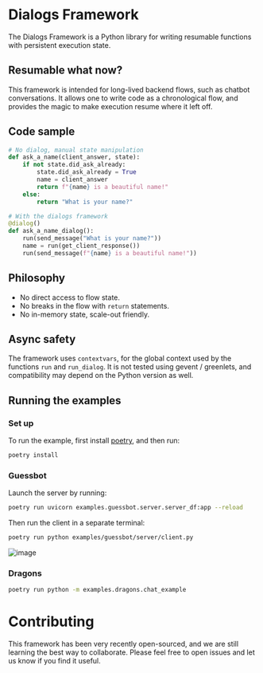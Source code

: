 # Dialogs Framework
The Dialogs Framework is a Python library for writing resumable functions with persistent execution state.

## Resumable what now?
This framework is intended for long-lived backend flows, such as chatbot conversations. It allows one to write code as a chronological flow, and provides the magic to make execution resume where it left off.

## Code sample
```python
# No dialog, manual state manipulation
def ask_a_name(client_answer, state):
    if not state.did_ask_already:
        state.did_ask_already = True
        name = client_answer
        return f"{name} is a beautiful name!"
    else:
        return "What is your name?"

# With the dialogs framework
@dialog()
def ask_a_name_dialog():
    run(send_message("What is your name?"))
    name = run(get_client_response())
    run(send_message(f"{name} is a beautiful name!"))
```

## Philosophy
* No direct access to flow state.
* No breaks in the flow with `return` statements.
* No in-memory state, scale-out friendly.

## Async safety

The framework uses `contextvars`, for the global context used by the functions `run` and `run_dialog`. It is not tested using gevent / greenlets, and compatibility may depend on the Python version as well.

## Running the examples

### Set up

To run the example, first install [poetry](https://python-poetry.org/docs/), and then run:
```bash
poetry install
```

### Guessbot
Launch the server by running:

```bash
poetry run uvicorn examples.guessbot.server.server_df:app --reload
```

Then run the client in a separate terminal:
```bash
poetry run python examples/guessbot/server/client.py
```

![image](https://user-images.githubusercontent.com/13794950/115526413-add3ce00-a298-11eb-9abd-ca779244fe13.png)

### Dragons
```bash
poetry run python -m examples.dragons.chat_example
```

# Contributing
This framework has been very recently open-sourced, and we are still learning the best way to collaborate. Please feel free to open issues and let us know if you find it useful.